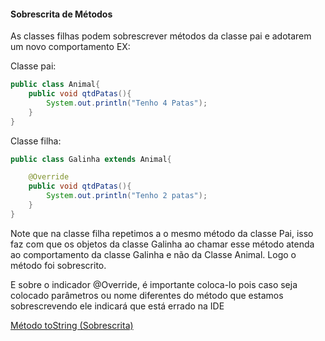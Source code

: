 #### Sobrescrita de Métodos

As classes filhas podem sobrescrever métodos da classe pai e adotarem um novo comportamento EX:

Classe pai:

```java
public class Animal{
	public void qtdPatas(){
		System.out.println("Tenho 4 Patas");
	}
}
```

Classe filha:

```java
public class Galinha extends Animal{

	@Override
	public void qtdPatas(){
		System.out.println("Tenho 2 patas");
	}
}
```

Note que na classe filha repetimos a o mesmo método da classe Pai, isso faz com que os objetos da classe Galinha ao chamar esse método atenda ao comportamento da classe Galinha e não da Classe Animal.   Logo o método foi sobrescrito.

E sobre o indicador @Override, é importante coloca-lo pois caso seja colocado parâmetros ou nome diferentes do método que estamos sobrescrevendo ele indicará que está errado na IDE 

[Método toString (Sobrescrita)](tostring.md)
